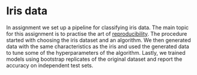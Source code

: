 # Iris data

In assignment we set up a pipeline for classifying iris data. The main topic for this assignment is to practise the art of [reproducibility](https://en.wikipedia.org/wiki/Reproducibility). The procedure started with choosing the iris dataset and an algorithm. We then generated data with the same characteristics as the iris and used the generated data to tune some of the hyperparameters of the algorithm. Lastly, we trained models using bootstrap replicates of the original dataset and report the accuracy on independent test sets.


